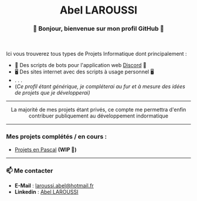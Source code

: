 # <div align=center>Abel LAROUSSI</div>
### <div align=center> 👋 Bonjour, bienvenue sur mon profil GitHub :wave: </dv>
<br><br>
Ici vous trouverez tous types de Projets Informatique dont principalement :
* 🤖 Des scripts de bots pour l'application web [Discord](https://www.discord.com) 🤖
* 🖥️ Des sites internet avec des scripts à usage personnel 🖥️
* . . .
* \(*Ce profil étant générique, je compléterai au fur et à mesure des idées de projets que je développerai)*

---

<div align=center>La majorité de mes projets étant privés, ce compte me permettra d'enfin contribuer publiquement au développement indormatique</div>
  
---

### Mes projets complétés / en cours :

- [Projets en Pascal](https://github.com/Abel-Laroussi/Pascal_Projects) **(WIP 🚧)**

---

### 📫 Me contacter

- **E-Mail** : <a href="mailto:laroussi.abel@hotmail.fr" target="_blank">laroussi.abel@hotmail.fr
- **Linkedin** : [Abel LAROUSSI](https://www.linkedin.com/in/abel-laroussi-844ba5259/)
